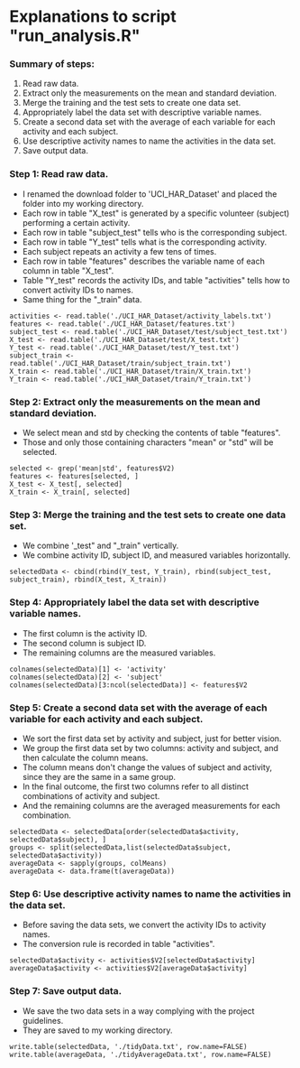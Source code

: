 # Explanations to script "run_analysis.R"

### Summary of steps:
1. Read raw data.
2. Extract only the measurements on the mean and standard deviation.
3. Merge the training and the test sets to create one data set.
4. Appropriately label the data set with descriptive variable names.
5. Create a second data set with the average of each variable for each activity and each subject.
6. Use descriptive activity names to name the activities in the data set.
7. Save output data.

### Step 1: Read raw data.
* I renamed the download folder to 'UCI_HAR_Dataset' and placed the folder into my working directory.
* Each row in table "X_test" is generated by a specific volunteer (subject) performing a certain activity.  
* Each row in table "subject_test" tells who is the corresponding subject.
* Each row in table "Y_test" tells what is the corresponding activity.
* Each subject repeats an activity a few tens of times. 
* Each row in table "features" describes the variable name of each column in table "X_test".
* Table "Y_test" records the activity IDs, and table "activities" tells how to convert activity IDs to names.
* Same thing for the "_train" data.
```{r}
activities <- read.table('./UCI_HAR_Dataset/activity_labels.txt')
features <- read.table('./UCI_HAR_Dataset/features.txt')
subject_test <- read.table('./UCI_HAR_Dataset/test/subject_test.txt')
X_test <- read.table('./UCI_HAR_Dataset/test/X_test.txt')
Y_test <- read.table('./UCI_HAR_Dataset/test/Y_test.txt')
subject_train <- read.table('./UCI_HAR_Dataset/train/subject_train.txt')
X_train <- read.table('./UCI_HAR_Dataset/train/X_train.txt')
Y_train <- read.table('./UCI_HAR_Dataset/train/Y_train.txt')
```

### Step 2: Extract only the measurements on the mean and standard deviation.
* We select mean and std by checking the contents of table "features".
* Those and only those containing characters "mean" or "std" will be selected.
```{r}
selected <- grep('mean|std', features$V2)
features <- features[selected, ]
X_test <- X_test[, selected]
X_train <- X_train[, selected]
```

### Step 3: Merge the training and the test sets to create one data set.
* We combine '_test" and "_train" vertically.
* We combine activity ID, subject ID, and measured variables horizontally.
```{r}
selectedData <- cbind(rbind(Y_test, Y_train), rbind(subject_test, subject_train), rbind(X_test, X_train))
```

### Step 4: Appropriately label the data set with descriptive variable names.
* The first column is the activity ID. 
* The second column is subject ID.
* The remaining columns are the measured variables.
```{r}
colnames(selectedData)[1] <- 'activity'
colnames(selectedData)[2] <- 'subject'
colnames(selectedData)[3:ncol(selectedData)] <- features$V2
```

### Step 5: Create a second data set with the average of each variable for each activity and each subject.
* We sort the first data set by activity and subject, just for better vision.
* We group the first data set by two columns: activity and subject, and then calculate the column means.
* The column means don't change the values of subject and activity, since they are the same in a same group.
* In the final outcome, the first two columns refer to all distinct combinations of activity and subject. 
* And the remaining columns are the averaged measurements for each combination.
```{r}
selectedData <- selectedData[order(selectedData$activity, selectedData$subject), ]
groups <- split(selectedData,list(selectedData$subject, selectedData$activity))
averageData <- sapply(groups, colMeans)
averageData <- data.frame(t(averageData))
```

### Step 6: Use descriptive activity names to name the activities in the data set.
* Before saving the data sets, we convert the activity IDs to activity names.
* The conversion rule is recorded in table "activities".
```{r}
selectedData$activity <- activities$V2[selectedData$activity]
averageData$activity <- activities$V2[averageData$activity]
```

### Step 7: Save output data.
* We save the two data sets in a way complying with the project guidelines.
* They are saved to my working directory.
```{r}
write.table(selectedData, './tidyData.txt', row.name=FALSE)
write.table(averageData, './tidyAverageData.txt', row.name=FALSE)
```